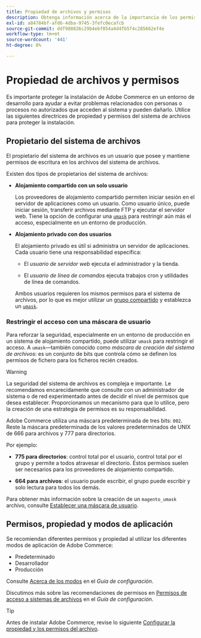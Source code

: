 ```yaml
---
title: Propiedad de archivos y permisos
description: Obtenga información acerca de la importancia de los permisos del sistema de archivos al trabajar con instalaciones locales de Adobe Commerce.
exl-id: a84784bf-afd6-4dba-9745-3fefc0ecafcb
source-git-commit: ddf988826c29b4ebf054a4d4fb5f4c285662ef4e
workflow-type: tm+mt
source-wordcount: '441'
ht-degree: 0%

---
```


# Propiedad de archivos y permisos

Es importante proteger la instalación de Adobe Commerce en un entorno de desarrollo para ayudar a evitar problemas relacionados con personas o procesos no autorizados que acceden al sistema y pueden dañarlo. Utilice las siguientes directrices de propiedad y permisos del sistema de archivos para proteger la instalación.

## Propietario del sistema de archivos

El propietario del sistema de archivos es un usuario que posee y mantiene permisos de escritura en los archivos del sistema de archivos.

Existen dos tipos de propietarios del sistema de archivos:

- **Alojamiento compartido con un solo usuario**

  Los proveedores de alojamiento compartido permiten iniciar sesión en el servidor de aplicaciones como un usuario. Como usuario único, puede iniciar sesión, transferir archivos mediante FTP y ejecutar el servidor web. Tiene la opción de configurar una [`umask`](#restrict-access-with-a-umask) para restringir aún más el acceso, especialmente en un entorno de producción.

- **Alojamiento privado con dos usuarios**

  El alojamiento privado es útil si administra un servidor de aplicaciones. Cada usuario tiene una responsabilidad específica:

   - El _usuario de servidor web_ ejecuta el administrador y la tienda.

   - El _usuario de línea de comandos_ ejecuta trabajos cron y utilidades de línea de comandos.

  Ambos usuarios requieren los mismos permisos para el sistema de archivos, por lo que es mejor utilizar un [grupo compartido](configure-permissions.md#set-ownership-and-permissions-for-two-users) y establezca un [`umask`](#restrict-access-with-a-umask).

### Restringir el acceso con una máscara de usuario

Para reforzar la seguridad, especialmente en un entorno de producción en un sistema de alojamiento compartido, puede utilizar `umask` para restringir el acceso. A `umask`—también conocido como _máscara de creación del sistema de archivos_: es un conjunto de bits que controla cómo se definen los permisos de fichero para los ficheros recién creados.

>[!WARNING]
>
>La seguridad del sistema de archivos es compleja e importante. Le recomendamos encarecidamente que consulte con un administrador de sistema o de red experimentado antes de decidir el nivel de permisos que desea establecer. Proporcionamos un mecanismo para que lo utilice, pero la creación de una estrategia de permisos es su responsabilidad.

Adobe Commerce utiliza una máscara predeterminada de tres bits: `002`. Reste la máscara predeterminada de los valores predeterminados de UNIX de 666 para archivos y 777 para directorios.

Por ejemplo:

- **775 para directorios**: control total por el usuario, control total por el grupo y permite a todos atravesar el directorio. Estos permisos suelen ser necesarios para los proveedores de alojamiento compartido.

- **664 para archivos**: el usuario puede escribir, el grupo puede escribir y solo lectura para todos los demás.

Para obtener más información sobre la creación de un `magento_umask` archivo, consulte [Establecer una máscara de usuario](../../next-steps/set-umask.md).

## Permisos, propiedad y modos de aplicación

Se recomiendan diferentes permisos y propiedad al utilizar los diferentes modos de aplicación de Adobe Commerce:

- Predeterminado
- Desarrollador
- Producción

Consulte [Acerca de los modos](../../../configuration/bootstrap/application-modes.md) en el _Guía de configuración_.

Discutimos más sobre las recomendaciones de permisos en [Permisos de acceso a sistemas de archivos](../../../configuration/deployment/file-system-permissions.md) en el _Guía de configuración_.

>[!TIP]
>
>Antes de instalar Adobe Commerce, revise lo siguiente [Configurar la propiedad y los permisos del archivo](configure-permissions.md).
